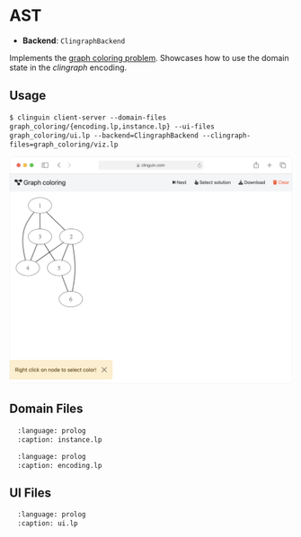 # AST

- **Backend**:   `ClingraphBackend`

Implements the [graph coloring problem](https://en.wikipedia.org/wiki/Graph_coloring). Showcases how to use the domain state in the *clingraph* encoding.


## Usage

```console
$ clinguin client-server --domain-files graph_coloring/{encoding.lp,instance.lp} --ui-files graph_coloring/ui.lp --backend=ClingraphBackend --clingraph-files=graph_coloring/viz.lp
```



<img src="https://github.com/potassco/clinguin/blob/master/examples/angular/graph_coloring/ui.gif?raw=true">

## Domain Files

```{literalinclude} ../../../examples/angular/graph_coloring/instance.lp
  :language: prolog
  :caption: instance.lp
```
```{literalinclude} ../../../examples/angular/graph_coloring/encoding.lp
  :language: prolog
  :caption: encoding.lp
```

## UI Files

```{literalinclude} ../../../examples/angular/graph_coloring/ui.lp
  :language: prolog
  :caption: ui.lp
```
